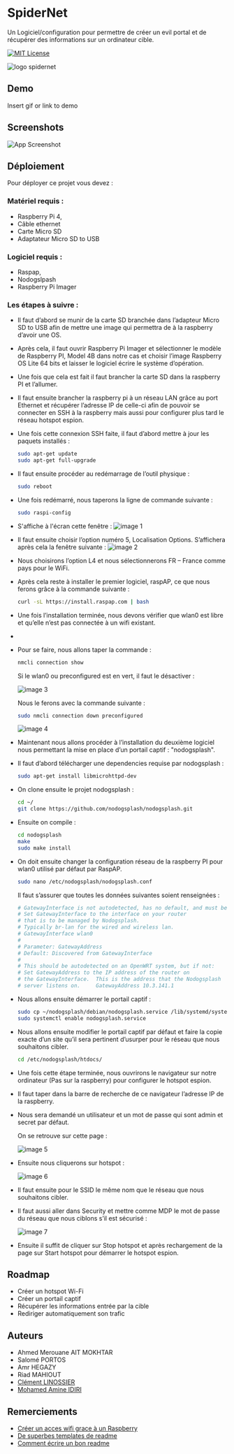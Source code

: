 # SpiderNet

Un Logiciel/configuration pour permettre de créer un evil portal et de récupérer des informations sur un ordinateur cible.

[![MIT License](https://img.shields.io/badge/License-MIT-green.svg)](https://choosealicense.com/licenses/mit/)

![logo spidernet](./img/Spider_net.png "Spider_net.png")

## Demo

Insert gif or link to demo

## Screenshots

![App Screenshot](./img/for_readme/Image5.png "Image de l'app")

## Déploiement

Pour déployer ce projet vous devez :

### Matériel requis :

- Raspberry Pi 4,
- Câble ethernet
- Carte Micro SD
- Adaptateur Micro SD to USB

### Logiciel requis :

- Raspap,
- Nodogslpash
- Raspberry Pi Imager

### Les étapes à suivre :

- Il faut d’abord se munir de la carte SD branchée dans l’adapteur Micro SD to USB afin de mettre une image qui permettra de à la raspberry d’avoir une OS.
- Après cela, il faut ouvrir Raspberry Pi Imager et sélectionner le modèle de Raspberry PI, Model 4B dans notre cas et choisir l’image Raspberry OS Lite 64 bits et laisser le logiciel écrire le système d’opération.
- Une fois que cela est fait il faut brancher la carte SD dans la raspberry PI et l’allumer.
- Il faut ensuite brancher la raspberry pi à un réseau LAN grâce au port Ethernet et récupérer l’adresse IP de celle-ci afin de pouvoir se connecter en SSH à la raspberry mais aussi pour configurer plus tard le réseau hotspot espion.
- Une fois cette connexion SSH faite, il faut d’abord mettre à jour les paquets installés :

  ```bash
  sudo apt-get update 
  sudo apt-get full-upgrade
  ```
- Il faut ensuite procéder au redémarrage de l’outil physique :

  ```bash
  sudo reboot
  ```
- Une fois redémarré, nous taperons la ligne de commande suivante :

  ```bash
  sudo raspi-config 
  ```
- S'affiche à l'écran cette fenêtre :
  ![image 1](./img/for_readme/Image1.png "Image1.png")
- Il faut ensuite choisir l’option numéro 5, Localisation Options.
  S’affichera après cela la fenêtre suivante :
  ![image 2](./img/for_readme/Image2.png "Image2.png")
- Nous choisirons l’option L4 et nous sélectionnerons FR – France comme pays pour le WiFi.
- Après cela reste à installer le premier logiciel, raspAP, ce que nous ferons grâce à la commande suivante :

  ```bash
  curl -sL https://install.raspap.com | bash
  ```
- Une fois l’installation terminée, nous devons vérifier que wlan0 est libre et qu’elle n’est pas connectée à un wifi existant.
- 
- Pour se faire, nous allons taper la commande :

  ```bash
  nmcli connection show 
  ```

  Si le wlan0 ou preconfigured est en vert, il faut le désactiver :

  ![image 3](./img/for_readme/Image3.png "Image3.png")

  Nous le ferons avec la commande suivante :

  ```bash
  sudo nmcli connection down preconfigured
  ```

  ![image 4](./img/for_readme/Image4.png "Image4.png")
- Maintenant nous allons procéder à l’installation du deuxième logiciel nous permettant la mise en place d’un portail captif : "nodogsplash".
- Il faut d’abord télécharger une dependencies requise par nodogsplash :

  ```bash
  sudo apt-get install libmicrohttpd-dev
  ```
- On clone ensuite le projet nodogsplash :

  ```bash
  cd ~/
  git clone https://github.com/nodogsplash/nodogsplash.git
  ```
- Ensuite on compile :

  ```bash
  cd nodogsplash
  make
  sudo make install
  ```
- On doit ensuite changer la configuration réseau de la raspberry PI pour wlan0 utilisé par défaut par RaspAP.

  ```bash
  sudo nano /etc/nodogsplash/nodogsplash.conf
  ```

  Il faut s’assurer que toutes les données suivantes soient renseignées :

  ```bash
  # GatewayInterface is not autodetected, has no default, and must be set here.   
  # Set GatewayInterface to the interface on your router   
  # that is to be managed by Nodogsplash.   
  # Typically br-lan for the wired and wireless lan.   
  # GatewayInterface wlan0   
  #   
  # Parameter: GatewayAddress   
  # Default: Discovered from GatewayInterface   
  #  
  # This should be autodetected on an OpenWRT system, but if not:   
  # Set GatewayAddress to the IP address of the router on   
  # the GatewayInterface.  This is the address that the Nodogsplash   
  # server listens on.     GatewayAddress 10.3.141.1  
  ```
- Nous allons ensuite démarrer le portail captif :

  ```bash
  sudo cp ~/nodogsplash/debian/nodogsplash.service /lib/systemd/system/
  sudo systemctl enable nodogsplash.service
  ```
- Nous allons ensuite modifier le portail captif par défaut et faire la copie exacte d’un site qu’il sera pertinent d’usurper pour le réseau que nous souhaitons cibler.

  ```bash
  cd /etc/nodogsplash/htdocs/
  ```
- Une fois cette étape terminée, nous ouvrirons le navigateur sur notre ordinateur (Pas sur la raspberry) pour configurer le hotspot espion.
- Il faut taper dans la barre de recherche de ce navigateur l’adresse IP de la raspberry.
- Nous sera demandé un utilisateur et un mot de passe qui sont admin et secret par défaut.

  On se retrouve sur cette page :

  ![image 5](./img/for_readme/Image5.png "Image5.png")
- Ensuite nous cliquerons sur hotspot :

  ![image 6](./img/for_readme/Image6.png "Image6.png")
- Il faut ensuite pour le SSID le même nom que le réseau que nous souhaitons cibler.
- Il faut aussi aller dans Security et mettre comme MDP le mot de passe du réseau que nous ciblons s’il est sécurisé :

  ![image 7](./img/for_readme/Image7.png "Image7.png")
- Ensuite il suffit de cliquer sur Stop hotspot et après rechargement de la page sur Start hotspot pour démarrer le hotspot espion.

## Roadmap

- Créer un hotspot Wi-Fi
- Créer un portail captif
- Récupérer les informations entrée par la cible
- Rediriger automatiquement son trafic

## Auteurs

- Ahmed Merouane AIT MOKHTAR
- Salomé PORTOS
- Amr HEGAZY
- Riad MAHIOUT
- [Clément LINOSSIER](https://www.github.com/Cronix2)
- [Mohamed Amine IDIRI](https://github.com/amine-dz06)

## Remerciements

- [Créer un acces wifi grace à un Raspberry](https://www.netresec.com/?page=Blog&month=2019-09&post=Raspberry-PI-WiFi-Access-Point-with-TLS-Inspection)
- [De superbes templates de readme](https://awesomeopensource.com/project/elangosundar/awesome-README-templates)
- [Comment écrire un bon readme](https://bulldogjob.com/news/449-how-to-write-a-good-readme-for-your-github-project)

